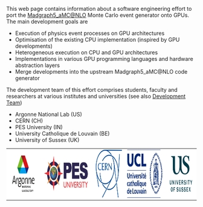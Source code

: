 This web page contains information about a software engineering effort to port the <a href="https://launchpad.net/mg5amcnlo" target="_blank">Madgraph5_aMC@NLO</a> Monte Carlo event generator onto GPUs. The main development goals are

- Execution of physics event processes on GPU architectures
- Optimisation of the existing CPU implementation (inspired by GPU developments) 
- Heterogeneous execution on CPU and GPU architectures
- Implementations in various GPU programming languages and hardware abstraction layers
- Merge developments into the upstream Madgraph5_aMC@NLO code generator 

The development team of this effort comprises students, faculty and researchers at various institutes and universities (see also <a href="https://github.com/orgs/madgraph5/people" target="_blank">Development Team</a>)

- Argonne National Lab (US)
- CERN (CH)
- PES University (IN)
- University Catholique de Louvain (BE)
- University of Sussex (UK)


 <table style="width:100%;background-color:#FFFFFF" class="center">
  <tr>
    <td><img src="images/logos/logo-argonne.jpeg" alt="Argonne logo" class="inline" style="width:139px;height:128px;"></td>
    <td><img src="images/logos/logo-pes.jpg" alt="PES logo" class="inline" style="width:232px;height:128px;"></td>
    <td><img src="images/logos/logo-cern-blue-outline.png" alt="CERN logo" class="inline" style="width:128px;height:128px;"></td>
    <td><img src="images/logos/logo-ucl.jpg" alt="UCL logo" class="inline" style="width:171px;height:128px;"></td>
    <td><img src="images/logos/logo-sussex.png" alt="U Sussex logo" class="inline" style="width128px;height:128px;"></td>
  </tr>
</table> 
